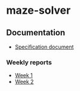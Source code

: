 # maze-solver

## Documentation
- [Specification document](https://github.com/tommivk/maze-solver/blob/main/documentation/specification.md)

### Weekly reports
- [Week 1](https://github.com/tommivk/maze-solver/blob/main/documentation/weekly_report_1.md)
- [Week 2](https://github.com/tommivk/maze-solver/blob/main/documentation/weekly_report_2.md)
